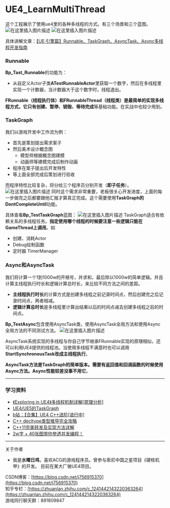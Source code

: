 # UE4_LearnMultiThread
 这个工程展示了使用ue4里的各种多线程的方式。有三个场景和三个蓝图。
 ![在这里插入图片描述](https://img-blog.csdnimg.cn/93440312c5e3415eaa89fc4ef7ad2c1b.png?x-oss-process=image/watermark,type_d3F5LXplbmhlaQ,shadow_50,text_Q1NETiBA5rC05puc5pel6bih,size_15,color_FFFFFF,t_70,g_se,x_16#pic_center)
![在这里插入图片描述](https://img-blog.csdnimg.cn/dd05be9f0b0c43f79b01426dc71ed86a.png#pic_center)

具体讲解文章：[【UE·引擎篇】Runnable、TaskGraph、AsyncTask、Async多线程开发指南](https://zhuanlan.zhihu.com/p/463272214)

### Runnable
**Bp_Tast_Runnable**的功能为：
- 从自定义Actor子类**ATestRunnableActor**里获取一个数字，然后在多线程里实现一个计数器，当计数器大于这个数字时，线程退出。

**FRunnable（线程执行体）和FRunnableThread（线程类）**是最简单的实现多线程方式，它只有**创建、暂停、销毁、等待完成**等基础功能。在实战中也较少用到。
### TaskGraph
我们以游戏开发中工作流为例：
- 首先是策划提出需求案子
- 然后美术设计概念图
	- 模型师根据概念图建模
	- 动画师等建模完成后制作动画
- 程序在案子提出后开发特性
- 等上面全部完成后策划进行验收

而程序特性比较复杂，将分给三个程序员分别开发（**即子任务**）。
![在这里插入图片描述](https://img-blog.csdnimg.cn/5d6d7f6feafa41728e8780d18e9a86fa.png?x-oss-process=image/watermark,type_d3F5LXplbmhlaQ,shadow_50,text_Q1NETiBA5rC05puc5pel6bih,size_20,color_FFFFFF,t_70,g_se,x_16#pic_center)
同时这个需求非常重要，老板很关心开发进度，上面的每一步做完之后都要跟他汇报才算真正完成。这个需要使用**TaskGraph的DontCompleteUntil**功能。

具体查看**Bp_TestTaskGraph**蓝图：
![在这里插入图片描述](https://img-blog.csdnimg.cn/4bae292bbbc4424daad9dc858ac4deb7.png?x-oss-process=image/watermark,type_d3F5LXplbmhlaQ,shadow_50,text_Q1NETiBA5rC05puc5pel6bih,size_20,color_FFFFFF,t_70,g_se,x_16#pic_center)
TaskGraph适合有依赖关系的多线程任务。**指定使用哪个线程的时候要注意一些逻辑只能在GameThread上调用**。如
- 创建、消耗Actor
- Debug绘制函数
- 定时器 TimerManager

### Async和AsyncTask
我们将计算一个1到1000w的开根号，并求和，最后除以1000w的简单逻辑。并且计算主线程执行时长和逻辑计算总时长，来比较不同方法之间的差距。
- **主线程执行时长**的计算方式是创建多线程之前记录时间点，然后创建完之后记录时间点，两者相减。
- **逻辑计算总时长**是多线程里计算出结果以后的时间点减去创建多线程之前的时间点。

**Bp_TestAsync**包含使用AsyncTask类，使用AsyncTask全局方法和使用Async全局方法的不同测试方法。
![在这里插入图片描述](https://img-blog.csdnimg.cn/30015044e6cf4941b398dcd0e73da095.png?x-oss-process=image/watermark,type_d3F5LXplbmhlaQ,shadow_50,text_Q1NETiBA5rC05puc5pel6bih,size_20,color_FFFFFF,t_70,g_se,x_16#pic_center)

AsyncTask系统实现的多线程与你自己字节继承FRunnable实现的原理相似，还可以利用UE4提供的线程池。当使用多线程不满意时也可以调用**StartSynchronousTask改成主线程执行**。

**AsyncTask方法是TaskGraph的简单版本。需要有返回值和回调函数的时候使用Async方法。Async性能较差没事不用它**。

***
### 学习资料
- [《Exploring in UE4》多线程机制详解[原理分析]](https://zhuanlan.zhihu.com/p/38881269)  
- [UE4/UE5的TaskGraph](https://cloud.tencent.com/developer/article/1897046)  
- [b站：【合集】UE4 C++进阶[进行中]](https://www.bilibili.com/video/BV14p4y1a7nj?p=7)  
- [C++ decltype类型推导完全攻略](http://c.biancheng.net/view/7151.html)  
- [C++11完美转发及实现方法详解](http://c.biancheng.net/view/7868.html)  
- [2w字 + 40张图带你参透并发编程！ ](https://www.cnblogs.com/cxuanBlog/p/13523033.html)  
***
关于作者
- 我是**水曜日鸡**，喜欢ACG的游戏程序员。曾参与索尼中国之星项目《硬核机甲》的开发。 目前在某大厂做UE4项目。

CSDN博客：[https://blog.csdn.net/j756915370](https://blog.csdn.net/j756915370)  
知乎专栏：[https://zhuanlan.zhihu.com/c_1241442143220363264](https://zhuanlan.zhihu.com/c_1241442143220363264)  
游戏同行聊天群：891809847
